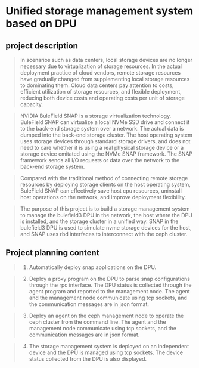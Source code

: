 <!Event Name>
# Unified storage management system based on DPU


<!Event Introduction>
## project description

> In scenarios such as data centers, local storage devices are no longer necessary due to virtualization of storage resources. In the actual deployment practice of cloud vendors, remote storage resources have gradually changed from supplementing local storage resources to dominating them. Cloud data centers pay attention to costs, efficient utilization of storage resources, and flexible deployment, reducing both device costs and operating costs per unit of storage capacity.

> NVIDIA BuleField SNAP is a storage virtualization technology. BuleField SNAP can virtualize a local NVMe SSD drive and connect it to the back-end storage system over a network. The actual data is dumped into the back-end storage cluster. The host operating system uses storage devices through standard storage drivers, and does not need to care whether it is using a real physical storage device or a storage device emitated using the NVMe SNAP framework. The SNAP framework sends all I/O requests or data over the network to the back-end storage system.

> Compared with the traditional method of connecting remote storage resources by deploying storage clients on the host operating system, BuleField SNAP can effectively save host cpu resources, uninstall host operations on the network, and improve deployment flexibility.

> The purpose of this project is to build a storage management system to manage the bulefield3 DPU in the network, the host where the DPU is installed, and the storage cluster in a unified way. SNAP in the bulefield3 DPU is used to simulate nvme storage devices for the host, and SNAP uses rbd interfaces to interconnect with the ceph cluster.


##  Project planning content

> 1. Automatically deploy snap applications on the DPU.

> 2. Deploy a proxy program on the DPU to parse snap configurations through the rpc interface. The DPU status is collected through the agent program and reported to the management node. The agent and the management node communicate using tcp sockets, and the communication messages are in json format.

> 3. Deploy an agent on the ceph management node to operate the ceph cluster from the command line. The agent and the management node communicate using tcp sockets, and the communication messages are in json format.

> 4. The storage management system is deployed on an independent device and the DPU is managed using tcp sockets. The device status collected from the DPU is also displayed.


  
